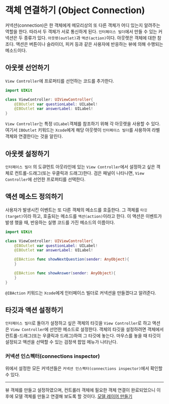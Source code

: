 # 객체 연결하기 (Object Connection)
커넥션(connection)은 한 객체에게 메모리상의 또 다른 객체가 어디 있는지 알려주는 역할을 한다. 따라서 두 객체가 서로 통신하게 된다. `인터페이스 빌더`에서 만들 수 있는 커넥션은 두 종류가 있다. `아웃렛(outlet)`과 `액션(action)`이다. 아웃렛은 객체에 대한 참조다. 액션은 버튼이나 슬라이더, 피커 등과 같은 사용자에 반응하는 뷰에 의해 수행되는 메소드이다.

## 아웃렛 선언하기
`View Controller`에 프로퍼티를 선언하는 코드를 추가한다.
```swift
import UIKit

class ViewController: UIViewController{
	@IBOutlet var questionLabel: UILabel!
	@IBOutlet var answerLabel: UILabel!
}
```
`View Controller`는 특정 `UILabel`객체를 참조하기 위해 각 아웃렛을 사용할 수 있다. 여기서 `IBOutlet` 키워드는 `Xcode`에게 해당 아웃렛이 `인터페이스 빌더`를 사용하여 라벨 객체와 연결한다는 것을 알린다.

## 아웃렛 설정하기
`인터페이스 빌더` 의 도큐먼트 아웃라인에 있는 `View Controller`에서 설정하고 싶은 객체로 컨트롤-드래그(또는 우클릭과 드래그)한다. 검은 패널이 나타나면, `View Controller`에 선언한 프로퍼티를 선택한다.

## 액션 메소드 정의하기
사용자가 발생시킨 이벤트는 또 다른 객체의 메소드를 호출한다. 그 객체를 `타깃(target)`이라 하고, 호출되는 메소드를 `액션(action)`이라고 한다. 이 액션은 이벤트가 발생 했을 때, 반응하는 실행 코드를 가진 메소드의 이름이다.

```swift
import UIKit

class ViewController: UIViewController{
	@IBOutlet var questionLabel: UILabel!
	@IBOutlet var answerLabel: UILabel!

	@IBAction func showNextQuestion(sender: AnyObject){
	}

	@IBAction func showAnswer(sender: AnyObject){
	}
}
```
`@IBAction` 키워드는 `Xcode`에게 인터페이스 빌더로 커넥션을 만들겠다고 알려준다.

## 타깃과 액션 설정하기
`인터페이스 빌더`로 돌아가 설정하고 싶은 객체의 타깃을 `View Controller`로 하고 액션은 `View Controller`에 선언한 메소드로 설정한다.
객체의 타깃을 설정하려면 객체에서 컨트롤-드래그(또는 우클릭과 드래그)하여 그 타깃에 놓는다. 마우스를 놓을 때 타깃이 설정되고 액션을 선택할 수 있는 검정색 팝업 메뉴가 나타난다.

### 커넥션 인스펙터(connections inspector)
위에서 설정한 모든 커넥션들은 `커넥션 인스펙터(connections inspector)`에서 확인할 수 있다.

------
뷰 객체를 만들고 설정하였으며, 컨트롤러 객체에 필요한 객체 연결이 완료되었으니 이후에 모델 객체를 만들고 연결해 보도록 할 것이다. 
[모델 레이어 만들기](https://github.com/singhee/TIL/blob/master/ios/model_layer.md)




